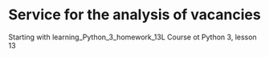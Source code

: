 # Service for the analysis of vacancies
Starting with learning_Python_3_homework_13L
Course ot Python 3, lesson 13
